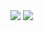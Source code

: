 <img src="https://github-readme-stats.vercel.app/api?username=mtdias&theme=blue-green">
<img src="https://github-readme-stats.vercel.app/api/top-langs/?username=mtdias&theme=blue-green">
